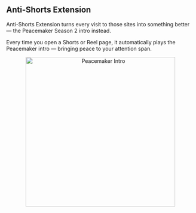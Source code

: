 ## Anti-Shorts Extension

Anti-Shorts Extension turns every visit to those sites into something better —
the Peacemaker Season 2 intro instead.

Every time you open a Shorts or Reel page, it automatically plays the Peacemaker intro — bringing peace to your attention span.
<p align="center">
  <img src="https://cdn.mos.cms.futurecdn.net/kgvBJ6wvWeopQPVeFygQNF.jpg" alt="Peacemaker Intro" width="400"/>
</p>
